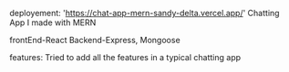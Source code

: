 deployement:
'https://chat-app-mern-sandy-delta.vercel.app/'
Chatting App I made with MERN

frontEnd-React
Backend-Express, Mongoose

features:
Tried to add all the features in a typical chatting app
